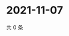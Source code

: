 # 2021-11-07

共 0 条

<!-- BEGIN WEIBO -->
<!-- 最后更新时间 Sun Nov 07 2021 17:00:56 GMT+0800 (China Standard Time) -->

<!-- END WEIBO -->
